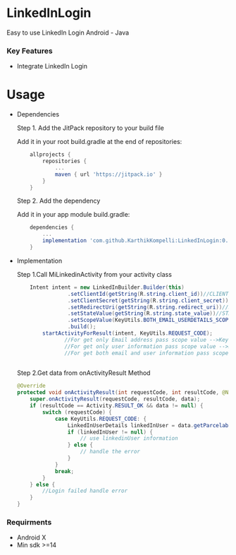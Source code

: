 # LinkedInLogin
Easy to use LinkedIn Login Android - Java

### Key Features

* Integrate LinkedIn Login

# Usage

* Dependencies

    Step 1. Add the JitPack repository to your build file
    
    Add it in your root build.gradle at the end of repositories:

    ```groovy
	    allprojects {
		    repositories {
			    ...
			    maven { url 'https://jitpack.io' }
		    }
	    }
    ``` 

    Step 2. Add the dependency
    
    Add it in your app module build.gradle:
    
    ```groovy
        dependencies {
            ...
            implementation 'com.github.KarthikKompelli:LinkedInLogin:0.1.0'
        }
    ``` 
       
* Implementation

    Step 1.Call MiLinkedinActivity from your activity class
    
    ```java
        Intent intent = new LinkedInBuilder.Builder(this)
                    .setClientId(getString(R.string.client_id))//CLIENT_ID
                    .setClientSecret(getString(R.string.client_secret))//CLIENT_SECRET
                    .setRedirectUri(getString(R.string.redirect_uri))//REDIRECT_URI
                    .setStateValue(getString(R.string.state_value))//STATE_VALUE
                    .setScopeValue(KeyUtils.BOTH_EMAIL_USERDETAILS_SCOPE_VALUE)//PASS_SCOPE_VALUE_HERE
                    .build();
            startActivityForResult(intent, KeyUtils.REQUEST_CODE);
                   //For get only Email address pass scope value -->KeyUtils.ONLY_EMAIL_SCOPE
                   //For get only user information pass scope value -->KeyUtils.ONLY_PROFILE_SCOPE
                   //For get both email and user information pass scope value -->KeyUtils.BOTH_EMAIL_USERDETAILS_SCOPE_VALUE
		   
    ```
    Step 2.Get data from onActivityResult Method
    
    ```java
    @Override
    protected void onActivityResult(int requestCode, int resultCode, @Nullable Intent data) {
        super.onActivityResult(requestCode, resultCode, data);
        if (resultCode == Activity.RESULT_OK && data != null) {
            switch (requestCode) {
                case KeyUtils.REQUEST_CODE: {
                    LinkedInUserDetails linkedInUser = data.getParcelableExtra(KeyUtils.KEY_LINKEDIN_CONTENT);
                    if (linkedInUser != null) {
                        // use linkedinUser information
                    } else {
                        // handle the error
                    }
                }
                break;
            }
        } else {
            //Login failed handle error
        }
    }
    
   ```
### Requirments   

* Android X
* Min sdk >=14
